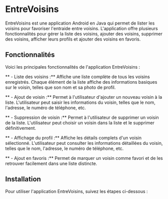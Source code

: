 # EntreVoisins

EntreVoisins est une application Android en Java qui permet de lister les voisins pour favoriser l'entraide entre voisins. L'application offre plusieurs fonctionnalités pour gérer la liste des voisins, ajouter des voisins, supprimer des voisins, afficher leurs profils et ajouter des voisins en favoris.


## Fonctionnalités
Voici les principales fonctionnalités de l'application EntreVoisins :

** - Liste des voisins :** Affiche une liste complète de tous les voisins enregistrés. Chaque élément de la liste affiche des informations basiques sur le voisin, telles que son nom et sa photo de profil.

** - Ajout de voisin :** Permet à l'utilisateur d'ajouter un nouveau voisin à la liste. L'utilisateur peut saisir les informations du voisin, telles que le nom, l'adresse, le numéro de téléphone, etc.

** - Suppression de voisin :** Permet à l'utilisateur de supprimer un voisin de la liste. L'utilisateur peut choisir un voisin dans la liste et le supprimer définitivement.

** - Affichage du profil :** Affiche les détails complets d'un voisin sélectionné. L'utilisateur peut consulter les informations détaillées du voisin, telles que le nom, l'adresse, le numéro de téléphone, etc.

** - Ajout en favoris :** Permet de marquer un voisin comme favori et de les retrouver facilement dans une liste distincte.


## Installation
Pour utiliser l'application EntreVoisins, suivez les étapes ci-dessous :

